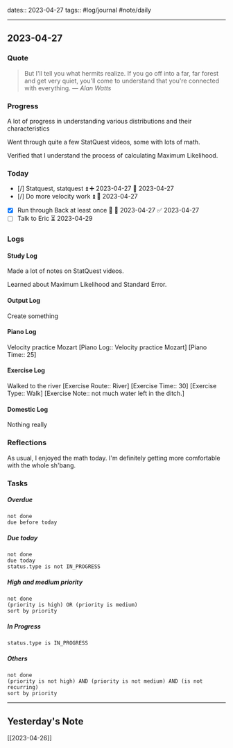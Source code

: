 dates:: 2023-04-27
tags:: #log/journal #note/daily 

---
## 2023-04-27

### Quote

> But I'll tell you what hermits realize. If you go off into a far, far forest and get very quiet, you'll come to understand that you're connected with everything.
> — <cite>Alan Watts</cite>


### Progress

A lot of progress in understanding various distributions and their characteristics

Went through quite a few StatQuest videos, some with lots of math.

Verified that I understand the process of calculating Maximum Likelihood.

### Today

- [/] Statquest, statquest ⏫ ➕ 2023-04-27 🛫 2023-04-27
- [/] Do more velocity work ⏫ 🛫 2023-04-27
- [x] Run through Back at least once 🔼 🛫 2023-04-27 ✅ 2023-04-27
- [ ] Talk to Eric ⏳ 2023-04-29 

### Logs

#### Study Log

Made a lot of notes on StatQuest videos.

Learned about Maximum Likelihood and Standard Error.

#### Output Log

Create something

#### Piano Log

Velocity practice Mozart [Piano Log:: Velocity practice Mozart]  [Piano Time:: 25]

#### Exercise Log

Walked to the river [Exercise Route:: River]  [Exercise Time:: 30]  [Exercise Type:: Walk] [Exercise Note:: not much water left in the ditch.]

#### Domestic Log

Nothing really


### Reflections

As usual, I enjoyed the math today. I'm definitely getting more comfortable with the whole sh'bang.

### Tasks

##### Overdue

```tasks
not done
due before today
```


##### Due today

```tasks
not done
due today
status.type is not IN_PROGRESS
```

##### High and medium priority

```tasks
not done
(priority is high) OR (priority is medium)
sort by priority
```

##### In Progress

```tasks
status.type is IN_PROGRESS
```

##### Others


```tasks
not done
(priority is not high) AND (priority is not medium) AND (is not recurring)
sort by priority
```


---
## Yesterday's Note

[[2023-04-26]]


